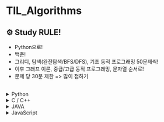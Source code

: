 # TIL_Algorithms

## ⚙ Study RULE!
- Python으로!
- 백준!
- 그리디, 탐색(완전탐색/BFS/DFS), 기초 동적 프로그래밍 50문제씩!
- 이후 그래프 이론, 중급/고급 동적 프로그래밍, 문자열 순서로!
- 문제 당 30분 제한 => 많이 접하기

<br>
</details> 
<details><summary>Python</summary>

#### 🛠 txt파일 불러오기 (알고리즘 문제풀이)

```
import sys

sys.stdin = open("input.txt", 'r')

input = sys.stdin.readline

N = int(input())
```

#### input과 sys.stdin.readline의 차이점

=> `input()` 내장 함수는 prompt message를 출력하고 개행 문자를 삭제한 값을 리턴.

=> `sys.stdin.readline()` sys 함수는 prompt message를 출력하지 않고 개행 문자를 그대로 리턴. 

=> 개행 문자 리턴으로 인해 백준 문제풀이에서 종종 실패하는 경우가 있기 때문에 `.strip()` 붙여주기 


#### Prompt Message란?

>  *Prompt*는 컴퓨터가 입력을 기다리고 있음을 가리키기 위해 화면에 나타나는 표시이다. 예를 들어 "직원 이름을 입력하시오"와 같은 메시지도 프롬프트가 될수 있으며, 명령어 중심의 시스템에서는 명령어를 받아들이기 위한 준비가 되었을 때, 미리 정해진 부호를 나타낸다.
>
>  이를테면, dBASE 에서는 점(.)을, [유닉스](http://www.terms.co.kr/UNIX.htm)에서는 $ 또는 %를, [DOS](http://www.terms.co.kr/DOS.htm)에서는 C:\> 등을 표시하는데, 이는 각 시스템별로 특색 있는 프롬프트의 예이다.

```
>>> number = input("숫자를 입력하세요: ")  #input 안의 변수가 prompt message
숫자를 입력하세요: 7
>>> print(number)
7
```

### 주제별 TIP!

* Deque
> graph를 위해 `[[0]] * (N+1)`로 만드니 인덱스에 리스트 쌓기 불가능 => `[list() for i in range(N+1)]` 을 통해 graph 틀 만들기

* DP
> 14501 퇴사: 뒤에서부터 가능한 비용을 누적하여 max값 비교.

* 구간합
>  `list[i:j]`와 같은 슬라이싱보다 `sum[j] - sum[i-1]` 누적합을 연산하는 방식을 사용하는 것이 성능에 유리. (전자는 시간복잡도 O(N\*2) 후자는 2\*O(N)

* 힙
```
    for num in nums:
      heappush(heap, (-num, num))  # (우선 순위, 값)
```    
</details>

</details> 
<details><summary>C / C++</summary>

### 알고리즘 문제 풀이

```
#include <stdio.h>        #include <iostream>은 C++

int main(void) {
    int a;
    
    scanf("%d", &a);
    
    printf("%d", a);
}
```

=> `123` 입력 시 `123` 출력
</details> 
</details> 
<details><summary>JAVA</summary>

### 알고리즘 문제 풀이

```
import java.util.*;                  #java.util.Scanner;

public class Main {                  #SWEA에서는 `public class Solution`
    public static void main(String args[]) {            #(String[] args)도 가능!
        Scanner sc = new Scanner(System.in);
        
        int a = sc.nextInt();
        
        System.out.print(a);
    }
}
```
=> `123` 입력 시 `123` 출력

<br>
</details>

</details> 
<details><summary>JavaScript</summary>

### 알고리즘 문제 풀이

```
const input = require('fs').readFileSync(0, 'utf-8').toString().split(' ');

```
</details>

